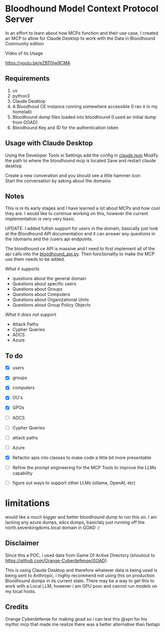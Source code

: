 # Bloodhound Model Context Protocol Server
In an effort to learn about how MCPs function and their use case, I created an MCP to allow for Claude Desktop to work with the Data in Bloodhound Community edition

Video of its Usage

https://youtu.be/eZBT0Iw9CMA

## Requirements
1. uv
2. python3
3. Claude Desktop
4. A Bloodhoud CE instance running somewhere accessible (I ran it in my homelab)
5. Bloodhound dump files loaded into bloodhound (I used an initial dump from GOAD)
6. Bloodhound Key and ID for the authentication token

## Usage with Claude Desktop
Using the Developer Tools in Settings add the config in [claude.json](./claude.json)
Modify the path to where the bloodhound mcp is located
Save and restart claude desktop

Create a new converation and you should see a little hammer icon\
Start the conversation by asking about the domains


## Notes
This is in its early stages and I have learned a lot about MCPs and how cool they are. I would like to continue working on this, however the current implementation is very very basic.

UPDATE: I added fullish support for users in the domain, basically just look at the Bloodhound API documentation and it can answer any questions in the /domains and the /users api endpoints.

The bloodhound ce API is massive and I need to first implement all of the api calls into the [bloodhound_api.py](./lib/bloodhound_api.py). Then functionality to make the MCP use them needs to be added. 

*What it supports*
- questions about the general domain
- Questions about specific users
- Questions about Groups
- Questions about Computers
- Questions about Organizational Units
- Questions about Group Policy Objects

*What it does not support*
- Attack Paths
- Cypher Queries
- ADCS 
- Azure

## To do
- [x]  users
- [x] groups
- [x] computers
- [x] OU's
- [x] GPOs
- [ ] ADCS
- [ ] Cypher Queries
- [ ] attack paths
- [ ] Azure
- [x] Refactor apis into classes to make code a little bit more presentable
- [ ] Refine the prompt engineering for the MCP Tools to improve the LLMs capability
- [ ] figure out ways to support other LLMs (ollama, OpenAI, etc)



# limitations
would like a much bigger and better bloodhound dump to run this on.
I am lacking any azure dumps, adcs dumps, basiclaly just running off the north.sevenkingdoms.local domain in GOAD :/


## Disclaimer
Since this a POC, i used data from Game Of Active Directory (shoutout to https://github.com/Orange-Cyberdefense/GOAD).

This is using Claude Desktop and therefore whatever data is being used is being sent to Anthropic, i highly recommend not using this on production Bloodhound dumps in its current state. There may be a way to get this to work with a Local LLM, however i am GPU poor and cannot run models on my local hosts.

## Credits
Orange Cyberdefense for making goad so i can test this
@xpn for his mythic mcp that made me realize there was a better alternative than fastapi




